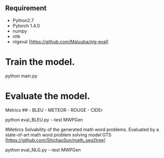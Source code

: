 ## Requirement

- Python2.7
- Pytorch 1.4.0
- numpy
- nltk
- nlgeval [https://github.com/Maluuba/nlg-eval]

# Train the model.
python main.py

# Evaluate the model.
Metrics ## - BLEU - METEOR - ROUGE - CIDEr

python eval_BLEU.py --test MWPGen


#Metircs 
Solvability of the generated math word problems. Evaluated by a state-of-art math word problem solving model GTS [https://github.com/ShichaoSun/math_seq2tree]

python eval_NLG.py --test MWPGen
